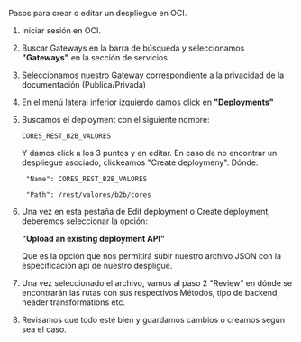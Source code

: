 
Pasos para crear o editar un despliegue en OCI.

1. Iniciar sesión en OCI.
2. Buscar Gateways en la barra de búsqueda y seleccionamos **"Gateways"** en la sección de servicios.
3. Seleccionamos nuestro Gateway correspondiente a la privacidad de la documentación (Publica/Privada)
4. En el menú lateral inferior izquierdo damos click en **"Deployments"**
5. Buscamos el deployment con el siguiente nombre:

       CORES_REST_B2B_VALORES

    Y damos click a los 3 puntos y en editar. En caso de no encontrar un despliegue asociado, clickeamos "Create deploymeny". Dónde:
   
        "Name": CORES_REST_B2B_VALORES
        
        "Path": /rest/valores/b2b/cores 

6. Una vez en esta pestaña de Edit deployment o Create deployment, deberemos seleccionar la opción:
    
    **"Upload an existing deployment API"**
   
   Que es la opción que nos permitirá subir nuestro archivo JSON con la especificación api de nuestro despligue. 

8. Una vez seleccionado el archivo, vamos al paso 2 "Review" en dónde se encontrarán las rutas con sus respectivos Métodos, tipo de backend, header transformations etc.

9. Revisamos que todo esté bien y guardamos cambios o creamos según sea el caso. 
